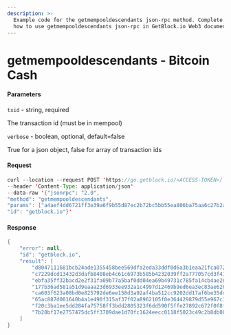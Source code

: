 ```yaml
---
description: >-
  Example code for the getmempooldescendants json-rpc method. Сomplete guide on
  how to use getmempooldescendants json-rpc in GetBlock.io Web3 documentation.
---
```


# getmempooldescendants - Bitcoin Cash

#### Parameters

`txid` - string, required

The transaction id (must be in mempool)

`verbose` - boolean, optional, default=false

True for a json object, false for array of transaction ids

#### Request

```java
curl --location --request POST 'https://go.getblock.io/<ACCESS-TOKEN>/' 
--header 'Content-Type: application/json' 
--data-raw '{"jsonrpc": "2.0",
"method": "getmempooldescendants",
"params": ["a4aef4dd6721ff3e39a6f9b55d87ec2b72bc5bb55ea806ba75aa6c27b2a335df", null],
"id": "getblock.io"}'
```

#### Response

```java
{
    "error": null,
    "id": "getblock.io",
    "result": [
        "d8047111681bcb24ade1355458bee569dfa2eda33ddf0d6a3b1eaa21fca0729b",
        "c7229dcd13432d3dafb8408eb4c61c6973b585b4232039ff2a777057cd3f419f",
        "ebfa35ff32bacd2e2f31fa09b77a5baf0dd04ea69b49731c785fa14cb4ae26c6",
        "177b36ad581a51d9eaaa23d6933ee932a1c4997d12469b9ed6ea3ec83ae626c8",
        "ca603f623a08bd0e825792de6ee158d3a92af4ba512cc9202dd17af6be35dcd3",
        "65ac887d001640b4a1e490f315af37f02a8962105f0e364429879d55e967c1e2",
        "f20c3ba1ee5dd284fa75758ff3bdd2805323f6dd590f5ffe27892c672f0f8ff3",
        "7b28bf17e2757475dc5ff3709dae1d70fc1624eecc0118f5023c49c2b8db08f7"
    ]
}
```
